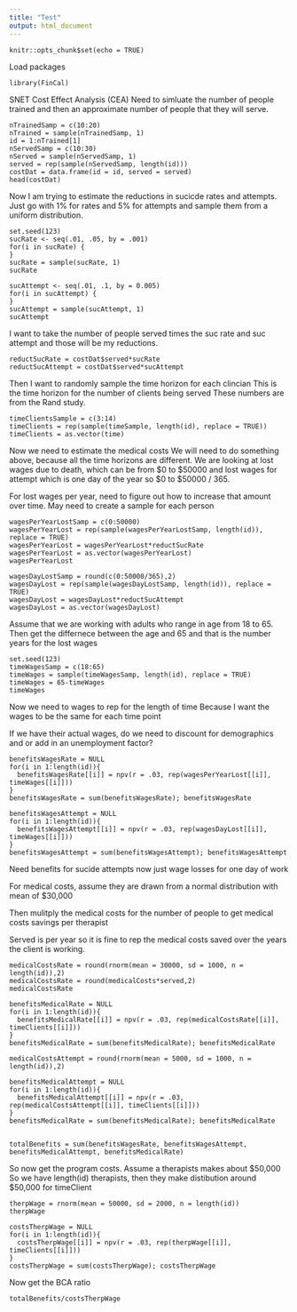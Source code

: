 ```yaml
---
title: "Test"
output: html_document
---
```


```{r setup, include=FALSE}
knitr::opts_chunk$set(echo = TRUE)
```
Load packages
```{r}
library(FinCal)
```
SNET Cost Effect Analysis (CEA)
Need to simluate the number of people trained and then an approximate number of people that they will serve.  
```{r}
nTrainedSamp = c(10:20)
nTrained = sample(nTrainedSamp, 1) 
id = 1:nTrained[1]
nServedSamp = c(10:30)
nServed = sample(nServedSamp, 1)
served = rep(sample(nServedSamp, length(id)))
costDat = data.frame(id = id, served = served)
head(costDat)
```
Now I am trying to estimate the reductions in sucicde rates and attempts.  Just go with 1% for rates and 5% for attempts and sample them from a uniform distribution.
```{r}
set.seed(123)
sucRate <- seq(.01, .05, by = .001) 
for(i in sucRate) { 
} 
sucRate = sample(sucRate, 1)
sucRate

sucAttempt <- seq(.01, .1, by = 0.005) 
for(i in sucAttempt) { 
} 
sucAttempt = sample(sucAttempt, 1)
sucAttempt
```
I want to take the number of people served times the suc rate and suc attempt and those will be my reductions.
```{r}
reductSucRate = costDat$served*sucRate
reductSucAttempt = costDat$served*sucAttempt
```
Then I want to randomly sample the time horizon for each clincian
This is the time horizon for the number of clients being served
These numbers are from the Rand study.
```{r}
timeClientsSample = c(3:14)
timeClients = rep(sample(timeSample, length(id), replace = TRUE))
timeClients = as.vector(time)
```
Now we need to estimate the medical costs 
We will need to do something above, because all the time horizons are different.
We are looking at lost wages due to death, which can be from $0 to $50000 and lost wages for attempt which is one day of the year so $0 to $50000 / 365.   

For lost wages per year, need to figure out how to increase that amount over time.
May need to create a sample for each person
```{r}
wagesPerYearLostSamp = c(0:50000)
wagesPerYearLost = rep(sample(wagesPerYearLostSamp, length(id)), replace = TRUE)
wagesPerYearLost = wagesPerYearLost*reductSucRate
wagesPerYearLost = as.vector(wagesPerYearLost)
wagesPerYearLost

wagesDayLostSamp = round(c(0:50000/365),2)
wagesDayLost = rep(sample(wagesDayLostSamp, length(id)), replace = TRUE)
wagesDayLost = wagesDayLost*reductSucAttempt
wagesDayLost = as.vector(wagesDayLost)
```
Assume that we are working with adults who range in age from 18 to 65.  
Then get the differnece between the age and 65 and that is the number years for the lost wages
```{r}
set.seed(123)
timeWagesSamp = c(18:65)
timeWages = sample(timeWagesSamp, length(id), replace = TRUE)
timeWages = 65-timeWages
timeWages
```
Now we need to wages to rep for the length of time 
Because I want the wages to be the same for each time point

If we have their actual wages, do we need to discount for demographics and or add in an unemployment factor?
```{r}
benefitsWagesRate = NULL
for(i in 1:length(id)){
  benefitsWagesRate[[i]] = npv(r = .03, rep(wagesPerYearLost[[i]], timeWages[[i]]))
}
benefitsWagesRate = sum(benefitsWagesRate); benefitsWagesRate

benefitsWagesAttempt = NULL
for(i in 1:length(id)){
  benefitsWagesAttempt[[i]] = npv(r = .03, rep(wagesDayLost[[i]], timeWages[[i]]))
}
benefitsWagesAttempt = sum(benefitsWagesAttempt); benefitsWagesAttempt
```
Need benefits for sucide attempts now just wage losses for one day of work

For medical costs, assume they are drawn from a normal distribution with mean of $30,000

Then mulitply the medical costs for the number of people to get medical costs savings per therapist

Served is per year so it is fine to rep the medical costs saved over the years the client is working.
```{r}
medicalCostsRate = round(rnorm(mean = 30000, sd = 1000, n = length(id)),2)
medicalCostsRate = round(medicalCosts*served,2)
medicalCostsRate

benefitsMedicalRate = NULL
for(i in 1:length(id)){
  benefitsMedicalRate[[i]] = npv(r = .03, rep(medicalCostsRate[[i]], timeClients[[i]]))
}
benefitsMedicalRate = sum(benefitsMedicalRate); benefitsMedicalRate

medicalCostsAttempt = round(rnorm(mean = 5000, sd = 1000, n = length(id)),2)

benefitsMedicalAttempt = NULL
for(i in 1:length(id)){
  benefitsMedicalAttempt[[i]] = npv(r = .03, rep(medicalCostsAttempt[[i]], timeClients[[i]]))
}
benefitsMedicalRate = sum(benefitsMedicalRate); benefitsMedicalRate


totalBenefits = sum(benefitsWagesRate, benefitsWagesAttempt, benefitsMedicalAttempt, benefitsMedicalRate)
```
So now get the program costs.  Assume a therapists makes about $50,000
So we have length(id) therapists, then they make distibution around $50,000 for timeClient
```{r}
therpWage = rnorm(mean = 50000, sd = 2000, n = length(id))
therpWage

costsTherpWage = NULL
for(i in 1:length(id)){
  costsTherpWage[[i]] = npv(r = .03, rep(therpWage[[i]], timeClients[[i]]))
}
costsTherpWage = sum(costsTherpWage); costsTherpWage
```
Now get the BCA ratio 
```{r}
totalBenefits/costsTherpWage
```








